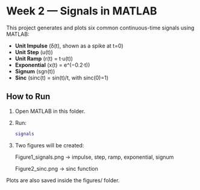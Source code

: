 # Week 2 — Signals in MATLAB

This project generates and plots six common continuous-time signals using MATLAB:

- **Unit Impulse** (δ(t), shown as a spike at t=0)
- **Unit Step** (u(t))
- **Unit Ramp** (r(t) = t·u(t))
- **Exponential** (x(t) = e^(−0.2·t))
- **Signum** (sgn(t))
- **Sinc** (sinc(t) = sin(t)/t, with sinc(0)=1)

## How to Run
1. Open MATLAB in this folder.  
2. Run:
   ```matlab
   signals
3. Two figures will be created:

   Figure1_signals.png → impulse, step, ramp, exponential, signum
   
   Figure2_sinc.png → sinc function

Plots are also saved inside the figures/ folder.
